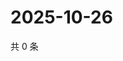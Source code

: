 # 2025-10-26

共 0 条

<!-- BEGIN ZHIHUVIDEO -->
<!-- 最后更新时间 Sun Oct 26 2025 13:11:11 GMT+0800 (China Standard Time) -->

<!-- END ZHIHUVIDEO -->
